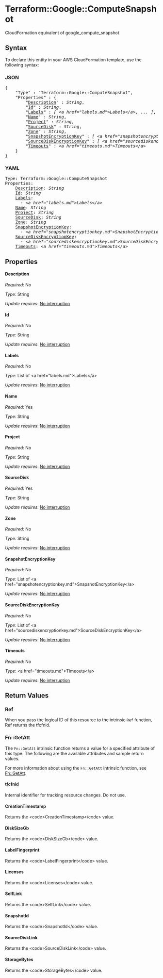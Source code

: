 # Terraform::Google::ComputeSnapshot

CloudFormation equivalent of google_compute_snapshot

## Syntax

To declare this entity in your AWS CloudFormation template, use the following syntax:

### JSON

<pre>
{
    "Type" : "Terraform::Google::ComputeSnapshot",
    "Properties" : {
        "<a href="#description" title="Description">Description</a>" : <i>String</i>,
        "<a href="#id" title="Id">Id</a>" : <i>String</i>,
        "<a href="#labels" title="Labels">Labels</a>" : <i>[ &lt;a href=&#34;labels.md&#34;&gt;Labels&lt;/a&gt;, ... ]</i>,
        "<a href="#name" title="Name">Name</a>" : <i>String</i>,
        "<a href="#project" title="Project">Project</a>" : <i>String</i>,
        "<a href="#sourcedisk" title="SourceDisk">SourceDisk</a>" : <i>String</i>,
        "<a href="#zone" title="Zone">Zone</a>" : <i>String</i>,
        "<a href="#snapshotencryptionkey" title="SnapshotEncryptionKey">SnapshotEncryptionKey</a>" : <i>[ &lt;a href=&#34;snapshotencryptionkey.md&#34;&gt;SnapshotEncryptionKey&lt;/a&gt;, ... ]</i>,
        "<a href="#sourcediskencryptionkey" title="SourceDiskEncryptionKey">SourceDiskEncryptionKey</a>" : <i>[ &lt;a href=&#34;sourcediskencryptionkey.md&#34;&gt;SourceDiskEncryptionKey&lt;/a&gt;, ... ]</i>,
        "<a href="#timeouts" title="Timeouts">Timeouts</a>" : <i>&lt;a href=&#34;timeouts.md&#34;&gt;Timeouts&lt;/a&gt;</i>
    }
}
</pre>

### YAML

<pre>
Type: Terraform::Google::ComputeSnapshot
Properties:
    <a href="#description" title="Description">Description</a>: <i>String</i>
    <a href="#id" title="Id">Id</a>: <i>String</i>
    <a href="#labels" title="Labels">Labels</a>: <i>
      - &lt;a href=&#34;labels.md&#34;&gt;Labels&lt;/a&gt;</i>
    <a href="#name" title="Name">Name</a>: <i>String</i>
    <a href="#project" title="Project">Project</a>: <i>String</i>
    <a href="#sourcedisk" title="SourceDisk">SourceDisk</a>: <i>String</i>
    <a href="#zone" title="Zone">Zone</a>: <i>String</i>
    <a href="#snapshotencryptionkey" title="SnapshotEncryptionKey">SnapshotEncryptionKey</a>: <i>
      - &lt;a href=&#34;snapshotencryptionkey.md&#34;&gt;SnapshotEncryptionKey&lt;/a&gt;</i>
    <a href="#sourcediskencryptionkey" title="SourceDiskEncryptionKey">SourceDiskEncryptionKey</a>: <i>
      - &lt;a href=&#34;sourcediskencryptionkey.md&#34;&gt;SourceDiskEncryptionKey&lt;/a&gt;</i>
    <a href="#timeouts" title="Timeouts">Timeouts</a>: <i>&lt;a href=&#34;timeouts.md&#34;&gt;Timeouts&lt;/a&gt;</i>
</pre>

## Properties

#### Description

_Required_: No

_Type_: String

_Update requires_: [No interruption](https://docs.aws.amazon.com/AWSCloudFormation/latest/UserGuide/using-cfn-updating-stacks-update-behaviors.html#update-no-interrupt)

#### Id

_Required_: No

_Type_: String

_Update requires_: [No interruption](https://docs.aws.amazon.com/AWSCloudFormation/latest/UserGuide/using-cfn-updating-stacks-update-behaviors.html#update-no-interrupt)

#### Labels

_Required_: No

_Type_: List of &lt;a href=&#34;labels.md&#34;&gt;Labels&lt;/a&gt;

_Update requires_: [No interruption](https://docs.aws.amazon.com/AWSCloudFormation/latest/UserGuide/using-cfn-updating-stacks-update-behaviors.html#update-no-interrupt)

#### Name

_Required_: Yes

_Type_: String

_Update requires_: [No interruption](https://docs.aws.amazon.com/AWSCloudFormation/latest/UserGuide/using-cfn-updating-stacks-update-behaviors.html#update-no-interrupt)

#### Project

_Required_: No

_Type_: String

_Update requires_: [No interruption](https://docs.aws.amazon.com/AWSCloudFormation/latest/UserGuide/using-cfn-updating-stacks-update-behaviors.html#update-no-interrupt)

#### SourceDisk

_Required_: Yes

_Type_: String

_Update requires_: [No interruption](https://docs.aws.amazon.com/AWSCloudFormation/latest/UserGuide/using-cfn-updating-stacks-update-behaviors.html#update-no-interrupt)

#### Zone

_Required_: No

_Type_: String

_Update requires_: [No interruption](https://docs.aws.amazon.com/AWSCloudFormation/latest/UserGuide/using-cfn-updating-stacks-update-behaviors.html#update-no-interrupt)

#### SnapshotEncryptionKey

_Required_: No

_Type_: List of &lt;a href=&#34;snapshotencryptionkey.md&#34;&gt;SnapshotEncryptionKey&lt;/a&gt;

_Update requires_: [No interruption](https://docs.aws.amazon.com/AWSCloudFormation/latest/UserGuide/using-cfn-updating-stacks-update-behaviors.html#update-no-interrupt)

#### SourceDiskEncryptionKey

_Required_: No

_Type_: List of &lt;a href=&#34;sourcediskencryptionkey.md&#34;&gt;SourceDiskEncryptionKey&lt;/a&gt;

_Update requires_: [No interruption](https://docs.aws.amazon.com/AWSCloudFormation/latest/UserGuide/using-cfn-updating-stacks-update-behaviors.html#update-no-interrupt)

#### Timeouts

_Required_: No

_Type_: &lt;a href=&#34;timeouts.md&#34;&gt;Timeouts&lt;/a&gt;

_Update requires_: [No interruption](https://docs.aws.amazon.com/AWSCloudFormation/latest/UserGuide/using-cfn-updating-stacks-update-behaviors.html#update-no-interrupt)

## Return Values

### Ref

When you pass the logical ID of this resource to the intrinsic `Ref` function, Ref returns the tfcfnid.

### Fn::GetAtt

The `Fn::GetAtt` intrinsic function returns a value for a specified attribute of this type. The following are the available attributes and sample return values.

For more information about using the `Fn::GetAtt` intrinsic function, see [Fn::GetAtt](https://docs.aws.amazon.com/AWSCloudFormation/latest/UserGuide/intrinsic-function-reference-getatt.html).

#### tfcfnid

Internal identifier for tracking resource changes. Do not use.

#### CreationTimestamp

Returns the &lt;code&gt;CreationTimestamp&lt;/code&gt; value.

#### DiskSizeGb

Returns the &lt;code&gt;DiskSizeGb&lt;/code&gt; value.

#### LabelFingerprint

Returns the &lt;code&gt;LabelFingerprint&lt;/code&gt; value.

#### Licenses

Returns the &lt;code&gt;Licenses&lt;/code&gt; value.

#### SelfLink

Returns the &lt;code&gt;SelfLink&lt;/code&gt; value.

#### SnapshotId

Returns the &lt;code&gt;SnapshotId&lt;/code&gt; value.

#### SourceDiskLink

Returns the &lt;code&gt;SourceDiskLink&lt;/code&gt; value.

#### StorageBytes

Returns the &lt;code&gt;StorageBytes&lt;/code&gt; value.

